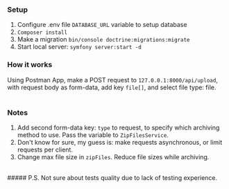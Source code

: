 ### Setup
1. Configure .env file `DATABASE_URL` variable to setup database </br>
2. `Composer install` </br>
3. Make a migration `bin/console doctrine:migrations:migrate` <br>
4. Start local server: `symfony server:start -d` </br>

### How it works
Using Postman App, make a POST request to `127.0.0.1:8000/api/upload`, with request body as form-data, add key `file[]`, and select file type: file. </br>
</br>

### Notes
1. Add second form-data key: `type` to request, to specify which archiving method to use. Pass the variable to `ZipFilesService`.
2. Don't know for sure, my guess is: make requests asynchronous, or limit requests per client.
3. Change max file size in `zipFiles`. Reduce file sizes while archiving. </br>
</br>
##### P.S.
Not sure about tests quality due to lack of testing experience.